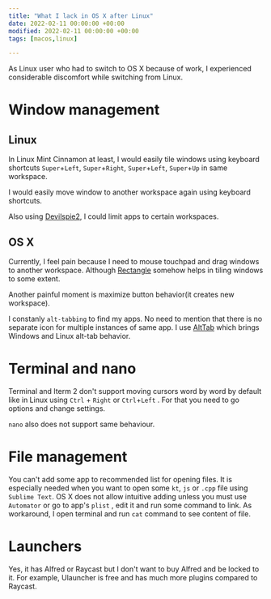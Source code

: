 ```yaml
---
title: "What I lack in OS X after Linux"
date: 2022-02-11 00:00:00 +00:00
modified: 2022-02-11 00:00:00 +00:00
tags: [macos,linux]

---
```


As Linux user who had to switch to OS X because of work, I experienced considerable discomfort while switching from Linux.

# Window management

## Linux

In Linux Mint Cinnamon at least, I would easily tile windows using keyboard shortcuts `Super`+`Left`, `Super`+`Right`, `Super`+`Left`, `Super`+`Up` in same workspace.

I would easily move window to another workspace again using keyboard shortcuts.

Also using [Devilspie2](https://www.nongnu.org/devilspie2/ "Devilspie2"), I could limit apps to certain workspaces.



## OS X

Currently, I feel pain because I need to mouse touchpad and drag windows to another workspace. Although [Rectangle](https://github.com/rxhanson/Rectangle "rxhanson/Rectangle: Move and resize windows on macOS with keyboard shortcuts and snap areas") somehow helps in tiling windows to some extent.

Another painful moment is maximize button behavior(it creates new workspace). 

I constanly `alt-tabbing` to find my apps. No need to mention that there is no separate icon for multiple instances of same app. I use [AltTab](https://github.com/lwouis/alt-tab-macos) which brings Windows and Linux alt-tab behavior.



# Terminal and nano

Terminal and Iterm 2 don't support moving cursors word by word by default like in Linux using `Ctrl` + `Right` or `Ctrl`+`Left` . For that you need to go options and change settings.

`nano` also does not support same behaviour.



# File management

You can't add some app to recommended list for opening files. It is especially needed when you want to open some `kt`, `js` or `.cpp` file using `Sublime Text`. OS X does not allow intuitive adding unless you must use `Automator` or go to app's `plist` , edit it and run some command to link. As workaround, I open terminal and run `cat` command to see content of file.



# Launchers

Yes, it has Alfred or Raycast but I don't want to buy Alfred and be locked to it. For example, Ulauncher is free and has much more plugins compared to Raycast. 



